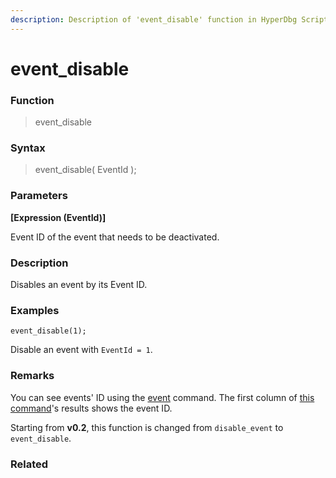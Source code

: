 ```yaml
---
description: Description of 'event_disable' function in HyperDbg Scripts
---
```


# event\_disable

### Function

> event\_disable

### Syntax

> event\_disable( EventId );

### Parameters

**\[Expression (EventId)]**

Event ID of the event that needs to be deactivated.

### Description

Disables an event by its Event ID.

### Examples

`event_disable(1);`

Disable an event with `EventId = 1`.

### Remarks

You can see events' ID using the [event](https://docs.hyperdbg.org/commands/debugging-commands/events) command. The first column of [this command](https://docs.hyperdbg.org/commands/debugging-commands/events)'s results shows the event ID.

Starting from **v0.2**, this function is changed from `disable_event` to `event_disable`.

### Related

